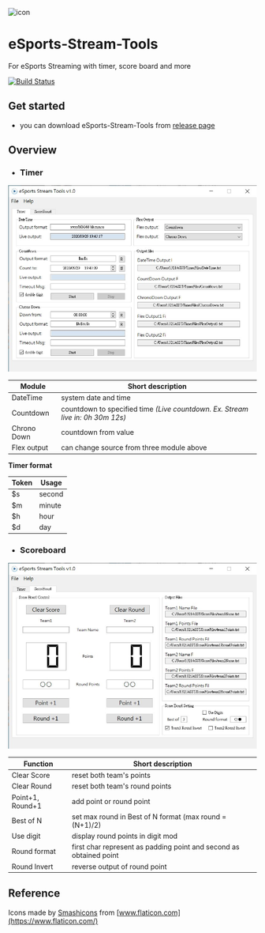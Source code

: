 ![icon](assest/icon.ico)
# eSports-Stream-Tools
For eSports Streaming with timer, score board and more

[![Build Status](https://travis-ci.org/RuiChen0101/eSports-Stream-Tools.svg?branch=master)](https://travis-ci.org/RuiChen0101/eSports-Stream-Tools)

## Get started

 - you can download eSports-Stream-Tools from [release page](https://github.com/RuiChen0101/eSports-Stream-Tools/releases)

## Overview
 - ### Timer
  ![Timer](assest/Timer.jpg)

   Module | Short description
  ------------ | -------------
  DateTime | system date and time
  Countdown | countdown to specified time *(Live countdown. Ex. Stream live in: 0h 30m 12s)*
  Chrono Down | countdown from value
  Flex output | can change source from three module above

  **Timer format**

  Token | Usage
  ------------ | -------------
  $s | second
  $m | minute
  $h | hour
  $d | day

 - ### Scoreboard
  ![Scoreboard](assest/Scoreboard.jpg)

  Function | Short description
  ------------ | -------------
  Clear Score | reset both team's points
  Clear Round | reset both team's round points
  Point+1, Round+1 | add point or round point
  Best of N | set max round in Best of N format (max round = (N+1)/2)
  Use digit | display round points in digit mod
  Round format | first char represent as padding point and second as obtained point
  Round Invert | reverse output of round point

## Reference
Icons made by [Smashicons](https://smashicons.com/) from [www.flaticon.com](https://www.flaticon.com/)
